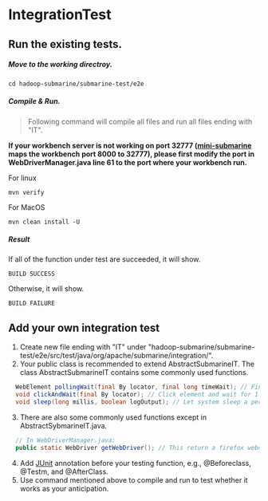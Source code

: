 <!---      
  Licensed under the Apache License, Version 2.0 (the "License");      
  you may not use this file except in compliance with the License.      
  You may obtain a copy of the License at      
      
   http://www.apache.org/licenses/LICENSE-2.0      
      
  Unless required by applicable law or agreed to in writing, software      
  distributed under the License is distributed on an "AS IS" BASIS,      
  WITHOUT WARRANTIES OR CONDITIONS OF ANY KIND, either express or implied.      
  See the License for the specific language governing permissions and      
  limitations under the License. See accompanying LICENSE file.      
-->

# IntegrationTest

## Run the existing tests.
##### Move to the working directroy.
```
cd hadoop-submarine/submarine-test/e2e
```
##### Compile & Run.

> Following command will compile all files and run all files ending with "IT". 

**If your workbench server is not working on port 32777 ([mini-submarine](https://github.com/apache/submarine/tree/master/dev-support/mini-submarine) maps the workbench port 8000 to 32777), please first modify the port in WebDriverManager.java line 61  to the port where your workbench run.** 

For linux
```
mvn verify
```
For MacOS
```
mvn clean install -U
```
##### Result
If all of the function under test are succeeded, it will show.
```
BUILD SUCCESS
```
Otherwise, it will show.
```
BUILD FAILURE
```

## Add your own integration test
1. Create new file ending with "IT" under "hadoop-submarine/submarine-test/e2e/src/test/java/org/apache/submarine/integration/".
2. Your public class is recommended to extend AbstractSubmarineIT. The class AbstractSubmarineIT contains some commonly used functions. 
```java
  WebElement pollingWait(final By locator, final long timeWait); // Find element on the website.
  void clickAndWait(final By locator); // Click element and wait for 1 second.
  void sleep(long millis, boolean logOutput); // Let system sleep a period of time.
```
3. There are also some commonly used functions except in AbstractSybmarineIT.java.
```java
  // In WebDriverManager.java:
  public static WebDriver getWebDriver(); // This return a firefox webdriver which has been set to your workbench website.
```
4. Add [JUnit](https://junit.org/junit5/docs/current/user-guide/) annotation before your testing function, e.g., @Beforeclass, @Testm, and @AfterClass.
5. Use command mentioned above to compile and run to test whether it works as your anticipation.


